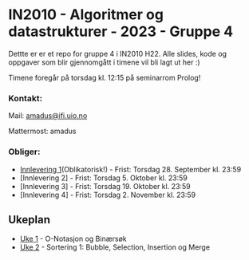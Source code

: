 # IN2010 - Algoritmer og datastrukturer - 2023 - Gruppe 4

Dettte er er et repo for gruppe 4 i IN2010 H22. Alle slides, kode og oppgaver som blir gjennomgått i timene vil bli lagt ut her :)

Timene foregår på torsdag kl. 12:15 på seminarrom Prolog! 

### Kontakt:

Mail: amadus@ifi.uio.no

Mattermost: amadus



### Obliger:

* [Innlevering 1](https://www.uio.no/studier/emner/matnat/ifi/IN2010/h23/innleveringer/innlevering1.pdf)(Oblikatorisk!) - Frist: Torsdag 28. September kl. 23:59
* [Innlevering 2] - Frist: Torsdag 5. Oktober kl. 23:59
* [Innlevering 3] - Frist: Torsdag 19. Oktober kl. 23:59
* [Innlevering 4] - Frist: Torsdag 2. November kl. 23:59


## Ukeplan
* [Uke 1](https://github.com/amaduswaray/IN2010-Gruppe-4/tree/main/Uke%201) - O-Notasjon og Binærsøk
* [Uke 2](https://github.com/amaduswaray/IN2010-Gruppe-5/tree/main/Uke%2002) - Sortering 1: Bubble, Selection, Insertion og Merge
